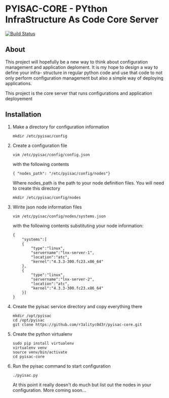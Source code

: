 # PYISAC-CORE - PYthon InfraStructure As Code Core Server

[![Build Status](https://travis-ci.org/r3alityc0d3r/pyisac-core.svg?branch=master)](https://travis-ci.org/r3alityc0d3r/pyisac-core)

## About

This project will hopefully be a new way to think about configuration management
and application deploment.  It is my hope to design a way to define your infra-
structure in regular python code and use that code to not only perform 
configuration management but also a simple way of deploying applications.

This project is the core server that runs configurations and application
deployement

## Installation

1. Make a directory for configuration information

    ```
    mkdir /etc/pyisac/config
    ```

2. Create a configuration file

    ```
    vim /etc/pyisac/config/config.json
    ```

    with the following contents

    ```
    { "nodes_path": "/etc/pyisac/config/nodes"} 
    ```

    Where nodes_path is the path to your node definition files.  You will need
    to create this directory

    ```
    mkdir /etc/pyisac/config/nodes
    ```

3. Wirite json node information files

    ```
    vim /etc/pyisac/config/nodes/systems.json
    ```

    with the following contents substituting your node information:

    ```
    {
        "systems":[
        {
            "type":"linux", 
            "servername":"lnx-server-1", 
            "location":"atc", 
            "kernel":"4.3.3-300.fc23.x86_64"
        },
        {
            "type":"linux",
            "servername":"lnx-server-2",
            "location":"atc",
            "kernel":"4.3.3-300.fc23.x86_64"
        }]
    }
    ```

4. Create the pyisac service directory and copy everything there

    ```
    mkdir /opt/pyisac
    cd /opt/pyisac
    git clone https://github.com/r3alityc0d3r/pyisac-core.git
    ```

5. Create the python virtualenv

    ```
    sudo pip install virtualenv
    virtualenv venv
    source venv/bin/activate
    cd pyisac-core
    ```

6. Run the pyisac command to start configuration

    ```
    ./pyisac.py
    ```

    At this point it really doesn't do much but list out the nodes in your
    configuration. More coming soon...
